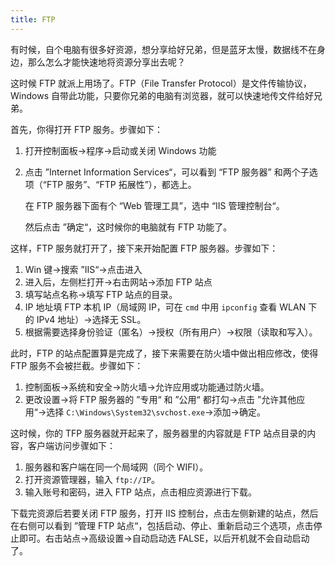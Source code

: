 ```yaml
---
title: FTP
---
```


有时候，自个电脑有很多好资源，想分享给好兄弟，但是蓝牙太慢，数据线不在身边，那么怎么才能快速地将资源分享出去呢？

这时候 FTP 就派上用场了。FTP（File Transfer Protocol）是文件传输协议，Windows 自带此功能，只要你兄弟的电脑有浏览器，就可以快速地传文件给好兄弟。

首先，你得打开 FTP 服务。步骤如下：

1. 打开控制面板→程序→启动或关闭 Windows 功能

2. 点击 ”Internet Information Services“，可以看到 “FTP 服务器” 和两个子选项（“FTP 服务”、“FTP 拓展性”），都选上。

   在 FTP 服务器下面有个 “Web 管理工具”，选中 “IIS 管理控制台“。

   然后点击 ”确定“，这时候你的电脑就有 FTP 功能了。

这样，FTP 服务就打开了，接下来开始配置 FTP 服务器。步骤如下：

1. Win 键→搜索 ”IIS“→点击进入
2. 进入后，左侧栏打开→右击网站→添加 FTP 站点
3. 填写站点名称→填写 FTP 站点的目录。
4. IP 地址填 FTP 本机 IP（局域网 IP，可在 `cmd` 中用 `ipconfig` 查看 WLAN 下的 IPv4 地址）→选择无 SSL。
5. 根据需要选择身份验证（匿名）→授权（所有用户）→权限（读取和写入）。

此时，FTP 的站点配置算是完成了，接下来需要在防火墙中做出相应修改，使得 FTP 服务不会被拦截。步骤如下：

1. 控制面板→系统和安全→防火墙→允许应用或功能通过防火墙。
2. 更改设置→将 FTP 服务器的 ”专用“ 和 ”公用“ 都打勾→点击 ”允许其他应用“→选择 `C:\Windows\System32\svchost.exe`→添加→确定。

这时候，你的 TFP 服务器就开起来了，服务器里的内容就是 FTP 站点目录的内容，客户端访问步骤如下：

1. 服务器和客户端在同一个局域网（同个 WIFI）。
2. 打开资源管理器，输入 `ftp://IP`。
3. 输入账号和密码，进入 FTP 站点，点击相应资源进行下载。

下载完资源后若要关闭 FTP 服务，打开 IIS 控制台，点击左侧新建的站点，然后在右侧可以看到 ”管理 FTP 站点“，包括启动、停止、重新启动三个选项，点击停止即可。右击站点→高级设置→自动启动选 FALSE，以后开机就不会自动启动了。